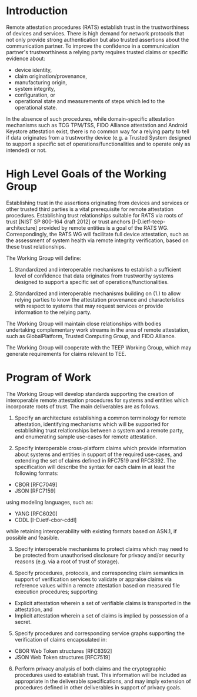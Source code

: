 # Introduction

Remote attestation procedures (RATS) establish trust in the trustworthiness of devices and services. There is high demand for network protocols that not only provide strong authentication but also trusted assertions about the communication partner. To improve the confidence in a communication partner's trustworthiness a relying party requires trusted claims or specific evidence about:

* device identity,
* claim origination/provenance,
* manufacturing origin,
* system integrity,
* configuration, or
* operational state and measurements of steps which led to the operational state.

In the absence of such procedures, while domain-specific attestation mechanisms such as TCG TPM/TSS, FIDO Alliance attestation and Android Keystore attestation exist, there is no common way for a relying party to tell if data originates from a trustworthy device (e.g. a Trusted System designed to support a specific set of operations/functionalities and to operate only as intended) or not.

# High Level Goals of the Working Group

Establishing trust in the assertions originating from devices and services or other trusted third parties is a vital prerequisite for remote attestation procedures. Establishing trust relationships suitable for RATS via roots of trust [NIST SP 800-164 draft 2012] or trust anchors [I-D.ietf-teep-architecture] provided by remote entities is a goal of the RATS WG. Correspondingly, the RATS WG will facilitate full device attestation, such as the assessment of system health via remote integrity verification, based on these trust relationships.

The Working Group will define:

1. Standardized and interoperable mechanisms to establish a sufficient level of confidence that data originates from trustworthy systems designed to support a specific set of operations/functionalities.

2. Standardized and interoperable mechanisms building on (1.) to allow relying parties to know the attestation provenance and characteristics with respect to systems that may request services or provide information to the relying party.

The Working Group will maintain close relationships with bodies undertaking complementary work streams in the area of remote attestation, such as GlobalPlatform, Trusted Computing Group, and FIDO Alliance.

The Working Group will cooperate with the TEEP Working Group, which may generate requirements for claims relevant to TEE.

# Program of Work

The Working Group will develop standards supporting the creation of interoperable remote attestation procedures for systems and entities which incorporate roots of trust. The main deliverables are as follows.

1. Specify an architecture establishing a common terminology for remote attestation, identifying mechanisms which will be supported for establishing trust relationships between a system and a remote party, and enumerating sample use-cases for remote attestation.

2. Specify interoperable cross-platform claims which provide information about systems and entities in support of the required use-cases, and extending the set of claims defined in RFC7519 and RFC8392. The specification will describe the syntax for each claim in at least the following formats:

* CBOR [RFC7049]
* JSON [RFC7159]

using modeling languages, such as:

* YANG [RFC6020]
* CDDL [I-D.ietf-cbor-cddl]

while retaining interoperability with existing formats based on ASN.1, if possible and feasible.

3. Specify interoperable mechanisms to protect claims which may need to be protected from unauthorised disclosure for privacy and/or security reasons (e.g. via a root of trust of storage).

4. Specify procedures, protocols, and corresponding claim semantics in support of verification services to validate or appraise claims via reference values within a remote attestation based on measured file execution procedures; supporting:

* Explicit attestation wherein a set of verifiable claims is transported in the attestation, and
* Implicit attestation wherein a set of claims is implied by possession of a secret.

5. Specify procedures and corresponding service graphs supporting the verification of claims encapsulated in:

* CBOR Web Token structures [RFC8392]
* JSON Web Token structures [RFC7519]

6. Perform privacy analysis of both claims and the cryptographic procedures used to establish trust. This information will be included as appropriate in the deliverable specifications, and may imply extension of procedures defined in other deliverables in support of privacy goals.
